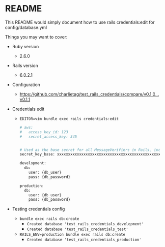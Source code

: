 # README

This README would simply document how to use rails credentials:edit for config/database.yml

Things you may want to cover:

* Ruby version
  * 2.6.0

* Rails version
  * 6.0.2.1

* Configuration
  * https://github.com/charlietag/test_rails_credentials/compare/v0.1.0...v0.1.1

* Credentials edit
  * `EDITOR=vim bundle exec rails credentials:edit`

    ```bash
    # aws:
    #   access_key_id: 123
    #   secret_access_key: 345
    
    
    # Used as the base secret for all MessageVerifiers in Rails, including the one protecting cookies.
    secret_key_base: xxxxxxxxxxxxxxxxxxxxxxxxxxxxxxxxxxxxxxxxxxxxxxxxxxxxxxxxxxxxxxxxxxxxxxxxxxxxxxxxxxxxxxxxxxxxx
    
    development:
      db:
        user: {db_user}
        pass: {db_password}
    
    production:
      db:
        user: {db_user}
        pass: {db_password}
    ```

* Testing credentials config
  * `bundle exec rails db:create`
    * `Created database 'test_rails_credentials_development'`
    * `Created database 'test_rails_credentials_test'`
  * `RAILS_ENV=production bundle exec rails db:create`
    * `Created database 'test_rails_credentials_production'`
